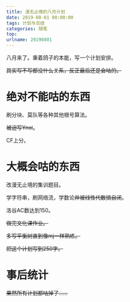 ```yaml
---
title: 漫无止境的八月计划
date: 2019-08-01 00:00:00
tags: 计划与总结
categories: 随笔
top:
urlname: 20190801
---
```


八月来了。秉着鸽子的本能，写一个计划安排。

<!-- more -->

~~其实写不写都没什么关系，反正最后还是会咕的。~~

# 绝对不能咕的东西

刷分块、莫队等各种其他根号算法。

~~被迫写Ynoi~~。

CF上分。



# 大概会咕的东西

改漫无止境的集训题目。

学字符串，刷网络流，学数论~~并被线性代数搞自闭~~。

洛谷AC数达到150。

~~做完文化课作业。~~

~~多写平衡树直到像mj一样熟练。~~

~~把这个计划写到250字。~~

# 事后统计

~~果然所有计划都咕掉了……~~